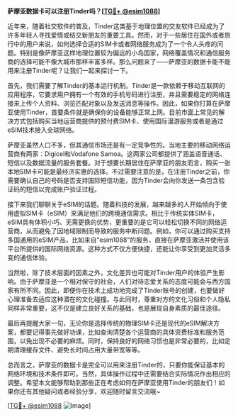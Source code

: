 **萨摩亚数据卡可以注册Tinder吗？[[TG💪+ @esim1088](https://t.me/s/esim1088)]**

近年来，随着社交软件的普及，Tinder这类基于地理位置的交友软件已经成为了许多年轻人寻找爱情或结交新朋友的重要工具。然而，对于一些居住在国外或者旅行中的用户来说，如何选择合适的SIM卡或者网络服务成为了一个令人头疼的问题。特别是像萨摩亚这样地理位置较为偏远的小岛国家，网络覆盖情况和通信服务商的选择可能不像大城市那样丰富多样。那么问题来了——萨摩亚的数据卡能不能用来注册Tinder呢？让我们一起来探讨一下。

首先，我们需要了解Tinder的基本运行机制。Tinder是一款依赖于移动互联网的应用程序，它要求用户拥有一个有效的手机号码进行注册，并且需要稳定的网络连接来上传个人资料、浏览匹配对象以及发送消息等操作。因此，如果你打算在萨摩亚使用Tinder，首要条件就是确保你的设备能够正常上网。目前市面上常见的解决方式包括购买当地运营商提供的预付费SIM卡、使用国际漫游服务或者是通过eSIM技术接入全球网络。

萨摩亚虽然人口不多，但其通信市场还是有一定竞争性的。当地主要的移动网络运营商有两家：Digicel和Vodafone Samoa。这两家公司都提供了涵盖语音通话、短信以及数据流量的服务套餐。对于想要长期居住在萨摩亚的朋友而言，购买一张本地SIM卡可能是最经济实惠的选择。不过需要注意的是，在注册Tinder之前，你需要确认自己的号码是否支持国际短信功能，因为Tinder会向你发送一条包含验证码的短信以完成账户验证过程。

接下来我们聊聊关于eSIM的话题。随着科技的发展，越来越多的人开始倾向于使用虚拟SIM卡（eSIM）来满足他们的跨境通信需求。相比于传统实体SIM卡，eSIM具有体积小巧、无需更换的优势，更重要的是它可以轻松切换不同的网络运营商，从而避免了因地域限制而导致的服务中断问题。例如，你可以通过购买支持多国通用的eSIM产品，比如来自“esim1088”的服务，直接在萨摩亚激活并使用该平台所提供的国际网络资源。这种方式不仅方便快捷，还能让你享受到更加灵活多变的通信体验。

当然啦，除了技术层面的因素之外，文化差异也可能对Tinder用户的体验产生影响。由于萨摩亚是一个相对保守的社会，人们对待恋爱关系的态度可能会与西方国家有所不同。因此，即便你在技术上成功地完成了Tinder账号的创建，也要做好心理准备去适应这种潜在的文化碰撞。与此同时，尊重对方的文化习俗和个人隐私同样非常重要，这不仅是建立良好关系的基础，也是展现自身素质的最佳途径。

最后再提醒大家一句，无论你是选择传统的物理SIM卡还是现代的eSIM解决方案，都要记得事先做好功课，比如查询清楚各个运营商的具体资费标准和服务范围，以免出现不必要的麻烦。同时，保持良好的网络习惯也是非常必要的，比如定期清理缓存文件、避免长时间占用大量带宽等等。

总而言之，萨摩亚的数据卡是完全可以用来注册Tinder的，只要你能保证基本的网络环境和技术条件即可。当然，具体操作过程中还需要结合实际情况作出相应的调整。希望本文能够帮助到那些正在考虑如何在萨摩亚使用Tinder的朋友们！如果你还有其他疑问或者经验分享，欢迎随时留言交流哦~

[[TG💪+ @esim1088](https://t.me/s/esim1088) ![Image](https://i.postimg.cc/4NQfJmqS/Snipaste-2025-05-13-00-14-12.png)]